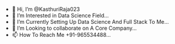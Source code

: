 - 👋 Hi, I’m @KasthuriRaja023
- 👀 I’m Interested in Data Science Field...
- 🌱 I’m Currently Setting Up Data Science And Full Stack To Me...
- 💞️ I’m Looking to collaborate on A Core Company...
- 📫 How To Reach Me +91-965534488...

<!---
KasthuriRaja023/KasthuriRaja023 is a ✨ special ✨ repository because its `README.md` (this file) appears on your GitHub profile.
You can click the Preview link to take a look at your changes.
--->
